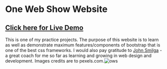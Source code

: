 # One Web Show Website

## [Click here for Live Demo](https://ashfaqmbd.github.io/onewebshow/#skills)


This is one of my practice projects. The purpose of this website is to learn as well as demonstrate maximum features/components of bootstrap that is one of the best css frameworks.
I would also pay gratitude to [John Smilga](www.johnsmilga.com) - a great coach for me so far as learning and growing in web design and development. Images credits are to pexels.com.![ows](https://github.com/ashfaqmbd/onewebshow/assets/16706440/22d045af-771c-449f-9e66-5659777fa4d8)
